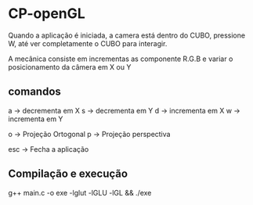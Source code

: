 # CP-openGL

Quando a aplicação é iniciada, a camera está dentro do CUBO, pressione W, até ver completamente o CUBO para interagir.

A mecânica consiste em incrementas as componente R.G.B e variar o posicionamento da câmera em X ou Y

## comandos

a -> decrementa em X
s -> decrementa em Y
d -> incrementa em X
w -> incrementa em Y

o -> Projeção Ortogonal
p -> Projeção perspectiva

esc -> Fecha a aplicação

## Compilação e execução

g++ main.c -o exe -lglut -lGLU -lGL && ./exe
